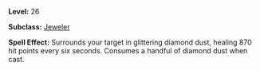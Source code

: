 <!-- TITLE: Spell Diamond Dust -->
<!-- SUBTITLE:  -->

**Level:** 26

**Subclass:** [Jeweler](jeweler)

**Spell Effect:** Surrounds your target in glittering diamond dust, healing 870 hit points every six seconds.  Consumes a handful of diamond dust when cast.